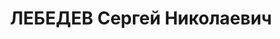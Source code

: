 ---
title: ЛЕБЕДЕВ Сергей Николаевич
description: "Род. в 1899, г. Владимир. Проживал: г. Владимир. Военнослужащий \n \
  \ Арестован 02.06.1937. Приговор: ВМН. Расстрелян"
---